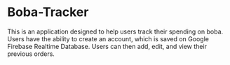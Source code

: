 # Boba-Tracker

This is an application designed to help users track their spending on boba. Users have the ability to create an account, which is saved on Google Firebase Realtime Database.
Users can then add, edit, and view their previous orders.
